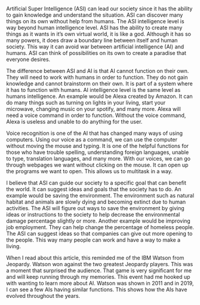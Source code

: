 Artificial Super Intelligence (ASI) can lead our society since it has the ability to gain knowledge and understand the situation. ASI can discover many things on its own without help from humans. The ASI intelligence level is way beyond human intelligence level. ASI has the ability to create many things as it wants in it’s own virtual world, it is like a god. Although it has so many powers, it does draw a boundary line between itself and human society. This way it can avoid war between artificial intelligence (AI) and humans. ASI can think of possibilities on its own to create a paradise that everyone desires. 
 
The difference between ASI and AI is that AI cannot function on their own. They will need to work with humans in order to function. They do not gain knowledge and cannot brainstorm on their own. It is part of a system where it has to function with humans. AI intelligence level is the same level as humans intelligence. An example would be Alexa created by Amazon. It can do many things such as turning on lights in your living, start your microwave, changing music on your spotify, and many more. Alexa will need a voice command in order to function. Without the voice command, Alexa is useless and unable to do anything for the user. 
 
Voice recognition is one of the AI that has changed many ways of using computers. Using our voice as a command, we can use the computer without moving the mouse and typing. It is one of the helpful functions for those who have trouble spelling, understanding foreign languages, unable to type, translation languages, and many more. With our voices, we can go through webpages we want without clicking on the mouse. It can open up the programs we want to open. This allows us to multitask in a way. 
 
I believe that ASI can guide our society to a specific goal that can benefit the world. It can suggest ideas and goals that the society has to do. An example would be saving the environment. The environment such as natural habitat and animals are slowly dying and becoming extinct due to human activities. The ASI will figure out ways to save the environment by giving ideas or instructions to the society to help decrease the environmental damage percentage slightly or more. Another example would be improving job employment. They can help change the percentage of homeless people. The ASI can suggest ideas so that companies can give out more opening to the people. This way many people can work and have a way to make a living.  
 
When I read about this article, this reminded me of the IBM Watson from Jeopardy. Watson won against the two greatest Jeopardy players. This was a moment that surprised the audience. That game is very significant for me and will keep running through my memories. This event had me hooked up with wanting to learn more about AI. Watson was shown in 2011 and in 2019, I can see a few AIs having similar functions. This shows how the AIs have evolved throughout the years. 


